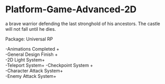 # Platform-Game-Advanced-2D
 
 
 a brave warrior defending the last stronghold of his ancestors. The castle will not fall until he dies.

Package:
Universal RP

-Animations Completed +                                                                                                                              
-General Design Finish +                                                                                                               
-2D Light System+                                                                                                            
-Teleport System+
-Checkpoint System +                                                                                                              
-Character Attack System+  
-Enemy Attack System+                                                                                                            

